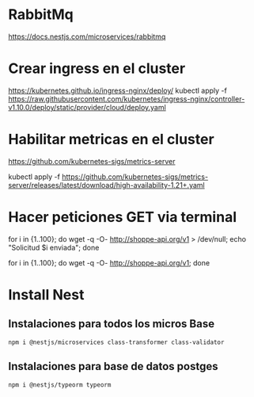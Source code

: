 # RabbitMq

https://docs.nestjs.com/microservices/rabbitmq

# Crear ingress en el cluster

https://kubernetes.github.io/ingress-nginx/deploy/
kubectl apply -f https://raw.githubusercontent.com/kubernetes/ingress-nginx/controller-v1.10.0/deploy/static/provider/cloud/deploy.yaml

# Habilitar metricas en el cluster

https://github.com/kubernetes-sigs/metrics-server

kubectl apply -f https://github.com/kubernetes-sigs/metrics-server/releases/latest/download/high-availability-1.21+.yaml

# Hacer peticiones GET via terminal

for i in {1..100}; do wget -q -O- http://shoppe-api.org/v1 > /dev/null; echo "Solicitud $i enviada"; done

for i in {1..100}; do wget -q -O- http://shoppe-api.org/v1; done

# Install Nest

## Instalaciones para todos los micros Base

```
npm i @nestjs/microservices class-transformer class-validator

```

## Instalaciones para base de datos postges

```
npm i @nestjs/typeorm typeorm

```
